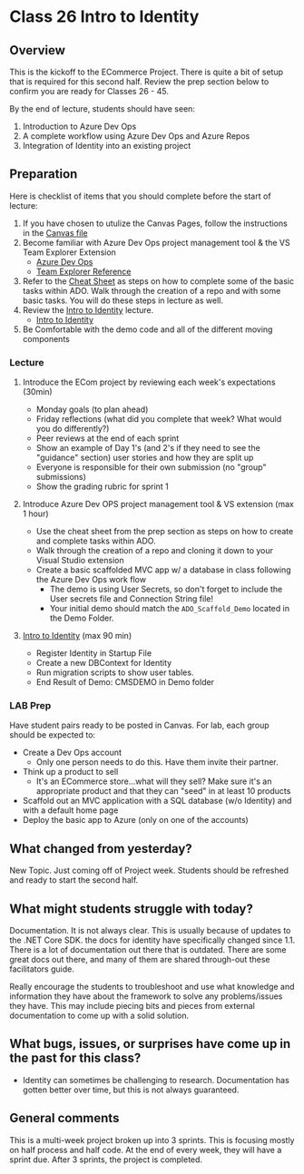 # Class 26 Intro to Identity

## Overview
This is the kickoff to the ECommerce Project. There is quite a bit of setup that is
required for this second half. Review the prep section below to confirm you are ready
for Classes 26 - 45.
 
By the end of lecture, students should have seen:
1. Introduction to Azure Dev Ops
2. A complete workflow using Azure Dev Ops and Azure Repos
3. Integration of Identity into an existing project

## Preparation
Here is checklist of items that you should complete before the start of lecture: 
1. If you have chosen to utulize the Canvas Pages, follow the instructions in the [Canvas file](./Canvas.md)
2. Become familiar with Azure Dev Ops project management tool & the VS Team Explorer Extension
    - [Azure Dev Ops](https://dev.azure.com/)
    - [Team Explorer Reference](https://docs.microsoft.com/en-us/azure/devops/user-guide/work-team-explorer?view=azure-devops)
3. Refer to the [Cheat Sheet](../../ECom_Project/VSTS_CheatSheet.md) as steps on how to complete some of the basic 
    tasks within ADO. Walk through the creation of a repo and with some basic tasks. You will do these steps in lecture as well. 
4. Review the [Intro to Identity](./Identity.md) lecture.
   - [Intro to Identity](https://docs.microsoft.com/en-us/aspnet/core/security/authentication/identity?view=aspnetcore-2.2&tabs=visual-studio)
5. Be Comfortable with the demo code and all of the different moving components 

### Lecture
1. Introduce the ECom project by reviewing each week's expectations (30min)
   - Monday goals (to plan ahead)
   - Friday reflections (what did you complete that week? What would you do differently?)
   - Peer reviews at the end of each sprint
   - Show an example of Day 1's (and 2's if they need to see the "guidance" section) user stories and how they are split up
   - Everyone is responsible for their own submission (no "group" submissions)
   - Show the grading rubric for sprint 1

2. Introduce Azure Dev OPS project management tool & VS extension  (max 1 hour)
   - Use the cheat sheet from the prep section as steps on how to create and complete tasks within ADO.
   - Walk through the creation of a repo and cloning it down to your Visual Studio extension 
   - Create a basic scaffolded MVC app w/ a database in class following the Azure Dev Ops work flow
        - The demo is using User Secrets, so don't forget to include the User secrets file and Connection String file! 
        - Your initial demo should match the `ADO_Scaffold_Demo` located in the Demo Folder. 

3. [Intro to Identity](./Identity.md) (max 90 min)
   - Register Identity in Startup File
   - Create a new DBContext for Identity
   - Run migration scripts to show user tables. 
   - End Result of Demo: CMSDEMO in Demo folder

### LAB Prep
Have student pairs ready to be posted in Canvas. For lab, each group should be expected to:
- Create a Dev Ops account
  - Only one person needs to do this. Have them invite their partner.
- Think up a product to sell
  - It's an ECommerce store...what will they sell? Make sure it's an appropriate product and that they
  can "seed" in at least 10 products
- Scaffold out an MVC application with a SQL database (w/o Identity) and with a default home page
- Deploy the basic app to Azure (only on one of the accounts)

## What changed from yesterday? 
New Topic. Just coming off of Project week. Students should be refreshed and ready to start the second half.

## What might students struggle with today? 
Documentation. It is not always clear. This is usually because of updates to the .NET Core SDK. the docs for identity have specifically changed since 1.1. There is a lot of documentation out there that 
is outdated. There are some great docs out there, and many of them are shared through-out these facilitators guide.

Really encourage the students to troubleshoot and use what knowledge and information they have about the framework to solve any problems/issues they have. This
may include piecing bits and pieces from external documentation to come up with a solid solution. 

## What bugs, issues, or surprises have come up in the past for this class?
- Identity can sometimes be challenging to research. Documentation has gotten better over time, but this is not always
guaranteed. 

## General comments
This is a multi-week project broken up into 3 sprints. This is focusing mostly on half process and half code. At the end of every week, they will have a sprint due. After 3 sprints, the project is completed. 
